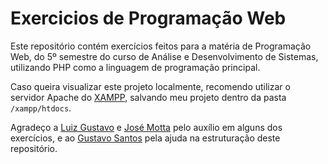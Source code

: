 # Exercicios de Programação Web

Este repositório contém exercícios feitos para a matéria de Programação Web, do 5º semestre do curso de Análise e Desenvolvimento de Sistemas, utilizando PHP como a linguagem de programação principal.

Caso queira visualizar este projeto localmente, recomendo utilizar o servidor Apache do [XAMPP](https://www.apachefriends.org/download.html), salvando meu projeto dentro da pasta `/xampp/htdocs`.

Agradeço a [Luiz Gustavo](https://github.com/luizgustavoduarte) e [José Motta](https://github.com/eumotta) pelo auxílio em alguns dos exercícios, e ao [Gustavo Santos](https://github.com/stringGustavo) pela ajuda na estruturação deste repositório.